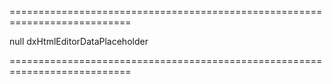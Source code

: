 ===========================================================================
<!--default-->null<!--/default-->
<!--type-->dxHtmlEditorDataPlaceholder<!--/type-->
===========================================================================

<!--shortDescription-->

<!--/shortDescription-->

<!--fullDescription-->

<!--/fullDescription-->